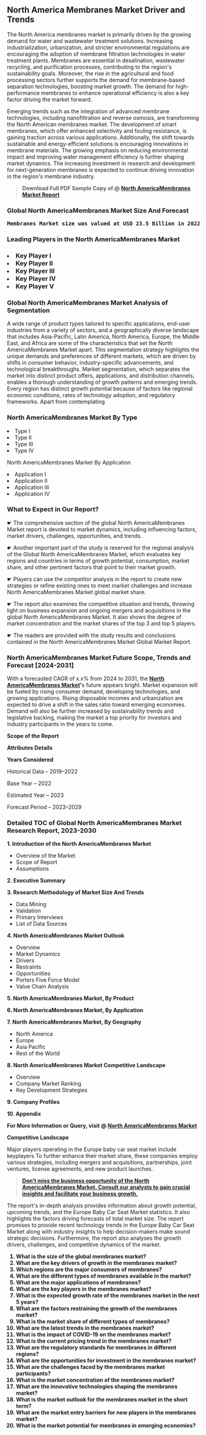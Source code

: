 <p><h2>North America Membranes Market Driver and Trends</h2><p>The North America membranes market is primarily driven by the growing demand for water and wastewater treatment solutions. Increasing industrialization, urbanization, and stricter environmental regulations are encouraging the adoption of membrane filtration technologies in water treatment plants. Membranes are essential in desalination, wastewater recycling, and purification processes, contributing to the region's sustainability goals. Moreover, the rise in the agricultural and food processing sectors further supports the demand for membrane-based separation technologies, boosting market growth. The demand for high-performance membranes to enhance operational efficiency is also a key factor driving the market forward.</p><p>Emerging trends such as the integration of advanced membrane technologies, including nanofiltration and reverse osmosis, are transforming the North American membranes market. The development of smart membranes, which offer enhanced selectivity and fouling resistance, is gaining traction across various applications. Additionally, the shift towards sustainable and energy-efficient solutions is encouraging innovations in membrane materials. The growing emphasis on reducing environmental impact and improving water management efficiency is further shaping market dynamics. The increasing investment in research and development for next-generation membranes is expected to continue driving innovation in the region's membrane industry.</p></p><blockquote id="" class=""><strong>Download Full PDF Sample Copy of @&nbsp;<a href="https://www.verifiedmarketreports.com/download-sample/?rid=137278&utm_source=GitHub-Jan&utm_medium=264" target="_blank">North AmericaMembranes Market Report</a>&nbsp;&nbsp;</strong></blockquote><h3 id="" class=""><strong>Global&nbsp;North AmericaMembranes Market Size And Forecast</strong></h3><pre class="reader-text-block__code-block"><strong>Membranes Market size was valued at USD 23.5 Billion in 2022 and is projected to reach USD 41.2 Billion by 2030, growing at a CAGR of 7.8% from 2024 to 2030.</strong></pre><h3 id="" class="">Leading Players in the&nbsp;North AmericaMembranes Market</h3><h3 class=""></Li><Li>Key Player I</Li><Li> Key Player II</Li><Li> Key Player III</Li><Li> Key Player IV</Li><Li> Key Player V</h3><h3 id="" class="">Global&nbsp;North AmericaMembranes Market Analysis of Segmentation</h3><p id="" class="">A wide range of product types tailored to specific applications, end-user industries from a variety of sectors, and a geographically diverse landscape that includes Asia-Pacific, Latin America, North America, Europe, the Middle East, and Africa are some of the characteristics that set the North AmericaMembranes Market apart. This segmentation strategy highlights the unique demands and preferences of different markets, which are driven by shifts in consumer behavior, industry-specific advancements, and technological breakthroughs. Market segmentation, which separates the market into distinct product offers, applications, and distribution channels, enables a thorough understanding of growth patterns and emerging trends. Every region has distinct growth potential because of factors like regional economic conditions, rates of technology adoption, and regulatory frameworks. Apart from contemplating</p><h3 id="" class="">North AmericaMembranes Market&nbsp;By Type</h3><p></Li><Li>Type I</Li><Li> Type II</Li><Li> Type III</Li><Li> Type IV</p><div class="" data-test-id=""><p>North AmericaMembranes Market&nbsp;By Application</p></div><p class=""></Li><Li>Application I</Li><Li> Application II</Li><Li> Application III</Li><Li> Application IV</p><div class="" data-test-id=""><h3><span class="">What to Expect in Our Report?</span></h3></div><div class="" data-test-id=""><p><span class="">☛ The comprehensive section of the global North AmericaMembranes Market report is devoted to market dynamics, including influencing factors, market drivers, challenges, opportunities, and trends.</span></p></div><div class="" data-test-id=""><p><span class="">☛ Another important part of the study is reserved for the regional analysis of the Global North AmericaMembranes Market, which evaluates key regions and countries in terms of growth potential, consumption, market share, and other pertinent factors that point to their market growth.</span></p></div><div class="" data-test-id=""><p><span class="">☛ Players can use the competitor analysis in the report to create new strategies or refine existing ones to meet market challenges and increase North AmericaMembranes Market global market share.</span></p></div><div class="" data-test-id=""><p><span class="">☛ The report also examines the competitive situation and trends, throwing light on business expansion and ongoing mergers and acquisitions in the global North AmericaMembranes Market. It also shows the degree of market concentration and the market shares of the top 3 and top 5 players.</span></p></div><div class="" data-test-id=""><p><span class="">☛ The readers are provided with the study results and conclusions contained in the North AmericaMembranes Market Global Market Report.</span></p></div><div class="" data-test-id=""><h3><span class="">North AmericaMembranes Market Future Scope, Trends and Forecast [2024-2031]</span></h3></div><div class="" data-test-id=""><p><span class="">With a forecasted CAGR of x.x% from 2024 to 2031, the <strong><a href="https://www.verifiedmarketreports.com/download-sample/?rid=137278&utm_source=GitHub-Jan&utm_medium=264" target="_blank">North AmericaMembranes Market</a>'</strong>s future appears bright. Market expansion will be fueled by rising consumer demand, developing technologies, and growing applications. Rising disposable incomes and urbanization are expected to drive a shift in the sales ratio toward emerging economies. Demand will also be further increased by sustainability trends and legislative backing, making the market a top priority for investors and industry participants in the years to come.</span></p><p id="ember66" class="ember-view reader-text-block__paragraph"><strong>Scope of the Report</strong></p><p id="ember67" class="ember-view reader-text-block__paragraph"><strong>Attributes Details</strong></p><p id="ember68" class="ember-view reader-text-block__paragraph"><strong>Years Considered</strong></p><p id="ember69" class="ember-view reader-text-block__paragraph">Historical Data &ndash; 2019&ndash;2022</p><p id="ember70" class="ember-view reader-text-block__paragraph">Base Year &ndash; 2022</p><p id="ember71" class="ember-view reader-text-block__paragraph">Estimated Year &ndash; 2023</p><p id="ember72" class="ember-view reader-text-block__paragraph">Forecast Period &ndash; 2023&ndash;2029</p></div><h3 id="" class="">Detailed TOC of Global North AmericaMembranes Market Research Report, 2023-2030</h3><p id="" class=""><strong>1. Introduction of the North AmericaMembranes Market</strong></p><ul><li>Overview of the Market</li><li>Scope of Report</li><li>Assumptions</li></ul><p id="" class=""><strong>2. Executive Summary</strong></p><p id="" class=""><strong>3. Research Methodology of Market Size And Trends</strong></p><ul><li>Data Mining</li><li>Validation</li><li>Primary Interviews</li><li>List of Data Sources</li></ul><p id="" class=""><strong>4. North AmericaMembranes Market Outlook</strong></p><ul><li>Overview</li><li>Market Dynamics</li><li>Drivers</li><li>Restraints</li><li>Opportunities</li><li>Porters Five Force Model</li><li>Value Chain Analysis</li></ul><p id="" class=""><strong>5. North AmericaMembranes Market, By Product</strong></p><p id="" class=""><strong>6. North AmericaMembranes Market, By Application</strong></p><p id="" class=""><strong>7. North AmericaMembranes Market, By Geography</strong></p><ul><li>North America</li><li>Europe</li><li>Asia Pacific</li><li>Rest of the World</li></ul><p id="" class=""><strong>8. North AmericaMembranes Market Competitive Landscape</strong></p><ul><li>Overview</li><li>Company Market Ranking</li><li>Key Development Strategies</li></ul><p id="" class=""><strong>9. Company Profiles</strong></p><p id="" class=""><strong>10. Appendix</strong></p><p><strong>For More Information or Query, visit&nbsp;@ <a href="https://www.verifiedmarketreports.com/product/global-membranes-market-report-2019-competitive-landscape-trends-and-opportunities/" target="_blank">North AmericaMembranes Market</a></strong></p><p id="ember61" class="ember-view reader-text-block__paragraph"><strong>Competitive Landscape</strong></p><p id="ember62" class="ember-view reader-text-block__paragraph">Major players operating in the Europe baby car seat market include keyplayers To further enhance their market share, these companies employ various strategies, including mergers and acquisitions, partnerships, joint ventures, license agreements, and new product launches.</p><blockquote id="ember63" class="ember-view reader-text-block__blockquote"><strong><a href="https://www.verifiedmarketreports.com/download-sample/?rid=137278&utm_source=GitHub-Jan&utm_medium=264" target="_blank">Don&rsquo;t miss the business opportunity of the North AmericaMembranes Market. Consult our analysts to gain crucial insights and facilitate your business growth.</a></strong></blockquote><p id="ember64" class="ember-view reader-text-block__paragraph">The report's in-depth analysis provides information about growth potential, upcoming trends, and the Europe Baby Car Seat Market statistics. It also highlights the factors driving forecasts of total market size. The report promises to provide recent technology trends in the Europe Baby Car Seat Market along with industry insights to help decision-makers make sound strategic decisions. Furthermore, the report also analyses the growth drivers, challenges, and competitive dynamics of the market.</p><p class="ember-view reader-text-block__paragraph"><strong><ol> <li>What is the size of the global membranes market?</li> <li>What are the key drivers of growth in the membranes market?</li> <li>Which regions are the major consumers of membranes?</li> <li>What are the different types of membranes available in the market?</li> <li>What are the major applications of membranes?</li> <li>What are the key players in the membranes market?</li> <li>What is the expected growth rate of the membranes market in the next 5 years?</li> <li>What are the factors restraining the growth of the membranes market?</li> <li>What is the market share of different types of membranes?</li> <li>What are the latest trends in the membranes market?</li> <li>What is the impact of COVID-19 on the membranes market?</li> <li>What is the current pricing trend in the membranes market?</li> <li>What are the regulatory standards for membranes in different regions?</li> <li>What are the opportunities for investment in the membranes market?</li> <li>What are the challenges faced by the membranes market participants?</li> <li>What is the market concentration of the membranes market?</li> <li>What are the innovative technologies shaping the membranes market?</li> <li>What is the market outlook for the membranes market in the short term?</li> <li>What are the market entry barriers for new players in the membranes market?</li> <li>What is the market potential for membranes in emerging economies?</li></ol></strong></p>
